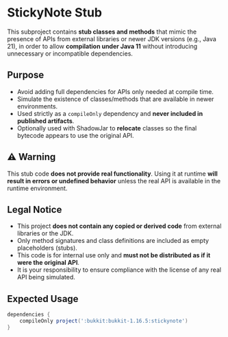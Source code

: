 # StickyNote Stub

This subproject contains **stub classes and methods** that mimic the presence of APIs from external libraries or newer JDK versions (e.g., Java 21), in order to allow **compilation under Java 11** without introducing unnecessary or incompatible dependencies.

## Purpose

- Avoid adding full dependencies for APIs only needed at compile time.
- Simulate the existence of classes/methods that are available in newer environments.
- Used strictly as a `compileOnly` dependency and **never included in published artifacts**.
- Optionally used with ShadowJar to **relocate** classes so the final bytecode appears to use the original API.

## ⚠️ Warning

This stub code **does not provide real functionality**. Using it at runtime **will result in errors or undefined behavior** unless the real API is available in the runtime environment.

## Legal Notice

- This project **does not contain any copied or derived code** from external libraries or the JDK.
- Only method signatures and class definitions are included as empty placeholders (stubs).
- This code is for internal use only and **must not be distributed as if it were the original API**.
- It is your responsibility to ensure compliance with the license of any real API being simulated.

## Expected Usage

```groovy
dependencies {
    compileOnly project(':bukkit:bukkit-1.16.5:stickynote')
}
